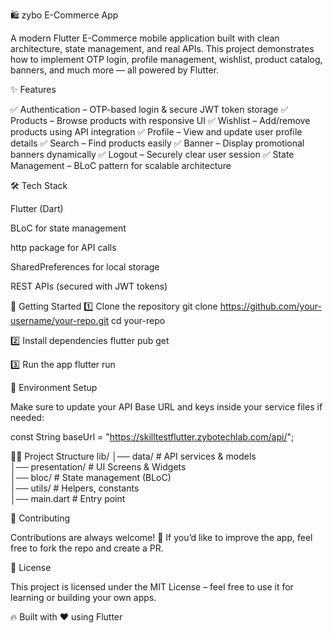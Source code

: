 🛍️ zybo E-Commerce App

A modern Flutter E-Commerce mobile application built with clean architecture, state management, and real APIs.
This project demonstrates how to implement OTP login, profile management, wishlist, product catalog, banners, and much more — all powered by Flutter.

✨ Features

✅ Authentication – OTP-based login & secure JWT token storage
✅ Products – Browse products with responsive UI
✅ Wishlist – Add/remove products using API integration
✅ Profile – View and update user profile details
✅ Search – Find products easily
✅ Banner – Display promotional banners dynamically
✅ Logout – Securely clear user session
✅ State Management – BLoC pattern for scalable architecture

	
	
🛠️ Tech Stack

Flutter (Dart)

BLoC  for state management

http package for API calls

SharedPreferences for local storage

REST APIs (secured with JWT tokens)

🚀 Getting Started
1️⃣ Clone the repository
git clone https://github.com/your-username/your-repo.git
cd your-repo

2️⃣ Install dependencies
flutter pub get

3️⃣ Run the app
flutter run

🔑 Environment Setup

Make sure to update your API Base URL and keys inside your service files if needed:

const String baseUrl = "https://skilltestflutter.zybotechlab.com/api/";

🧑‍💻 Project Structure
lib/
│── data/                # API services & models  
│── presentation/        # UI Screens & Widgets  
│── bloc/                # State management (BLoC)  
│── utils/               # Helpers, constants  
│── main.dart            # Entry point  

🤝 Contributing

Contributions are always welcome! 🎉
If you’d like to improve the app, feel free to fork the repo and create a PR.

📜 License

This project is licensed under the MIT License – feel free to use it for learning or building your own apps.

🔥 Built with ❤️ using Flutter
